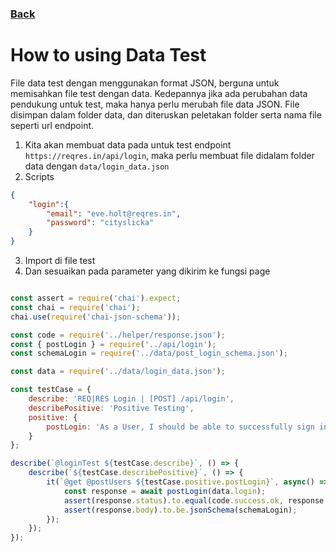 ### [Back](../docs)
# How to using Data Test

File data test dengan menggunakan format JSON, berguna untuk memisahkan file test dengan data. Kedepannya jika ada perubahan data pendukung untuk test, maka hanya perlu merubah file data JSON.
File disimpan dalam folder data, dan diteruskan peletakan folder serta nama file seperti url endpoint.

1. Kita akan membuat data pada untuk test endpoint `https://reqres.in/api/login`, maka perlu membuat file didalam folder data dengan `data/login_data.json`
2. Scripts

```json
{
    "login":{
        "email": "eve.holt@reqres.in",
        "password": "cityslicka"
    }
}
```

3. Import di file test
4. Dan sesuaikan pada parameter yang dikirim ke fungsi page

```javascript

const assert = require('chai').expect;
const chai = require('chai');
chai.use(require('chai-json-schema'));

const code = require('../helper/response.json');
const { postLogin } = require('../api/login');
const schemaLogin = require('../data/post_login_schema.json');

const data = require('../data/login_data.json');

const testCase = {
	describe: 'REQ|RES Login | [POST] /api/login',
	describePositive: 'Positive Testing',
	positive: {
		postLogin: 'As a User, I should be able to successfully sign in'
	}
};

describe(`@loginTest ${testCase.describe}`, () => {
	describe(`${testCase.describePositive}`, () => {
		it(`@get @postUsers ${testCase.positive.postLogin}`, async() => {
			const response = await postLogin(data.login);
			assert(response.status).to.equal(code.success.ok, response.body.message);
			assert(response.body).to.be.jsonSchema(schemaLogin);
		});
	}); 
}); 

```
